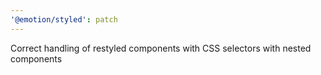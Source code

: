```yaml
---
'@emotion/styled': patch
---
```


Correct handling of restyled components with CSS selectors with nested components
